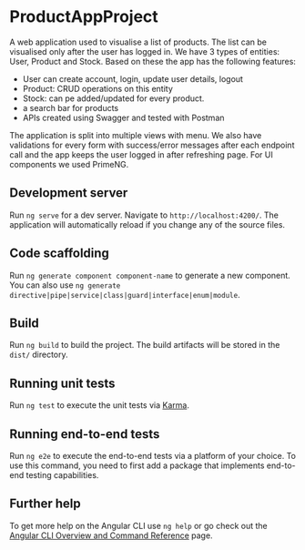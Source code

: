 # ProductAppProject

  A web application used to visualise a list of products. The list can be visualised only after the user has logged in. 
We have 3 types of entities: User, Product and Stock. Based on these the app has the following features:
 - User can create account, login, update user details, logout
 - Product: CRUD operations on this entity
 - Stock: can pe added/updated for every product.
 - a search bar for products
 - APIs created using Swagger and tested with Postman
 
  The application is split into multiple views with menu. We also have validations for every form with success/error messages after each endpoint call and the app keeps the user logged in after refreshing page.
  For UI components we used PrimeNG.
 
## Development server

Run `ng serve` for a dev server. Navigate to `http://localhost:4200/`. The application will automatically reload if you change any of the source files.

## Code scaffolding

Run `ng generate component component-name` to generate a new component. You can also use `ng generate directive|pipe|service|class|guard|interface|enum|module`.

## Build

Run `ng build` to build the project. The build artifacts will be stored in the `dist/` directory.

## Running unit tests

Run `ng test` to execute the unit tests via [Karma](https://karma-runner.github.io).

## Running end-to-end tests

Run `ng e2e` to execute the end-to-end tests via a platform of your choice. To use this command, you need to first add a package that implements end-to-end testing capabilities.

## Further help

To get more help on the Angular CLI use `ng help` or go check out the [Angular CLI Overview and Command Reference](https://angular.io/cli) page.
